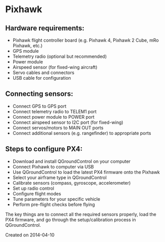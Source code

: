 # Pixhawk

## Hardware requirements:
- Pixhawk flight controller board (e.g. Pixhawk 4, Pixhawk 2 Cube, mRo Pixhawk, etc.)
- GPS module
- Telemetry radio (optional but recommended)
- Power module
- Airspeed sensor (for fixed-wing aircraft)
- Servo cables and connectors
- USB cable for configuration

## Connecting sensors:
- Connect GPS to GPS port
- Connect telemetry radio to TELEM1 port
- Connect power module to POWER port
- Connect airspeed sensor to I2C port (for fixed-wing)
- Connect servos/motors to MAIN OUT ports
- Connect additional sensors (e.g. rangefinder) to appropriate ports

## Steps to configure PX4:
- Download and install QGroundControl on your computer
- Connect Pixhawk to computer via USB
- Use QGroundControl to load the latest PX4 firmware onto the Pixhawk
- Select your airframe type in QGroundControl
- Calibrate sensors (compass, gyroscope, accelerometer)
- Set up radio control
- Configure flight modes
- Tune parameters for your specific vehicle
- Perform pre-flight checks before flying

The key things are to connect all the required sensors properly, load the PX4 firmware, and go through the setup/calibration process in QGroundControl.



Created on 2014-04-10